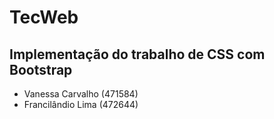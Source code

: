 # TecWeb
## Implementação do trabalho de CSS com Bootstrap

* Vanessa Carvalho (471584)
* Francilândio Lima (472644)
